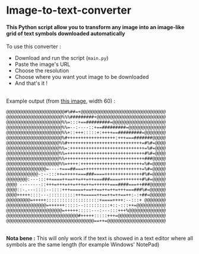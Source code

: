 # Image-to-text-converter
#### This Python script allow you to transform any image into an image-like grid of text symbols downloaded automatically
To use this converter :
* Download and run the script (```main.py```)
* Paste the image's URL
* Choose the resolution
* Choose where you want yout image to be downloaded
* And that's it !

\
Example output (from [this image](https://images-schoolmouv-cours.s3.eu-west-1.amazonaws.com/cm1-st-c14-img02.png?1638353072702), width 60) :
```
@@@@@@@@@@@@@@@@@@@@@@#%##=+@@@@@@@@@@@@@@@@@@@@@@@@@@@@@@@@
@@@@@@@@@@@@@@@@@@@@@%%%#########+@@@@@@@@@@@@@@@@@@@@@@@@@@
@@@@@@@@@@@@@@@@@@@@@%%=:::+==#########=@@@@@@@@@@@@@@@@@@@@
@@@@@@@@@@@@@@@@@@@@@%%=--:----::+==#########=@@@@@@@@@@@@@@
@@@@@@@@@@@@@@@@@@@@@%%+::+++:::::+:++++==#########=@@@@@@@@
@@@@@@@@@@@@@@@@@@@@@%#++++++++++++++++++:+++===#######@@@@@
@@@@@@@@@@@@@@@@@@@@%%#++++++++++++++++++++++++++++=#%#=@@@@
@@@@@@@@@@@@@@@@@@@@%%=:++++++++++++++++++++++++++++=%#=@@@@
@@@@@@@@@@@@@@@@@@@@%%=+++++++++++++++++++++++++++++#%#=@@@@
@@@@@@@@@@@@@@@@@@@@%%++++++++++++++++++++++++++++++###@@@@@
@@@@@@@@@@@@@@@@@@@@%%=++++:+++++++++++++++++++++++=%#=@@@@@
@@@@@@@@@@@@@@@=----+===##===++++++++++++++++++++++=%#=@@@@@
@@@@@@@@@@@@-:--:::++=+++++===###====++++++++++++++#%#=@@@@@
@@@@@@@@:---:::++====++==++=++=++===###====++++++++#%#=@@@@@
@@@@ --------::+++=+++=++=+++=++=++++++===####===++###@@@@@@
@@@@::-.---::::--::::+++=====+==++==++=++=+++===###%#=@@@@@@
@@@@+++++::::---::::::::::+++=====++==++=++==++:-:+##=@@@@@@
@@@@@@@@@=+++++::::::::::::::::::::+====++++:--:::+ @@@@@@@@
@@@@@@@@@@@@@@@=++++++:::::--::::::::::+::-:::++=@@@@@@@@@@@
@@@@@@@@@@@@@@@@@@@@@=+++++:::::---:---:::+++%@@@@@@@@@@@@@@
@@@@@@@@@@@@@@@@@@@@@@@@@@@#+++++:::::+++=@@@@@@@@@@@@@@@@@@
@@@@@@@@@@@@@@@@@@@@@@@@@@@@@@@@@==++=@@@@@@@@@@@@@@@@@@@@@@
```

\
**Nota bene :** This will only work if the text is showed in a text editor where all symbols are the same length (for example Windows' NotePad)
